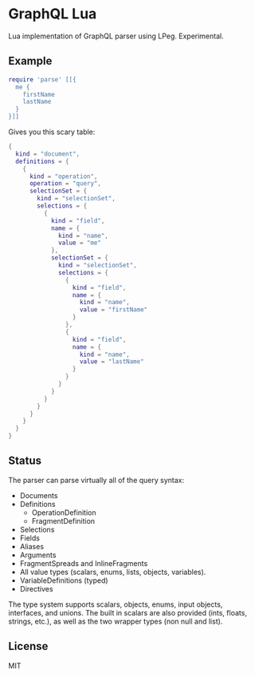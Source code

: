 GraphQL Lua
===

Lua implementation of GraphQL parser using LPeg.  Experimental.

Example
---

```lua
require 'parse' [[{
  me {
    firstName
    lastName
  }
}]]
```

Gives you this scary table:

```lua
{
  kind = "document",
  definitions = {
    {
      kind = "operation",
      operation = "query",
      selectionSet = {
        kind = "selectionSet",
        selections = {
          {
            kind = "field",
            name = {
              kind = "name",
              value = "me"
            },
            selectionSet = {
              kind = "selectionSet",
              selections = {
                {
                  kind = "field",
                  name = {
                    kind = "name",
                    value = "firstName"
                  }
                },
                {
                  kind = "field",
                  name = {
                    kind = "name",
                    value = "lastName"
                  }
                }
              }
            }
          }
        }
      }
    }
  }
}
```

Status
---

The parser can parse virtually all of the query syntax:

- Documents
- Definitions
  - OperationDefinition
  - FragmentDefinition
- Selections
- Fields
- Aliases
- Arguments
- FragmentSpreads and InlineFragments
- All value types (scalars, enums, lists, objects, variables).
- VariableDefinitions (typed)
- Directives

The type system supports scalars, objects, enums, input objects, interfaces, and unions.  The built in scalars are
also provided (ints, floats, strings, etc.), as well as the two wrapper types (non null and list).

License
---

MIT
